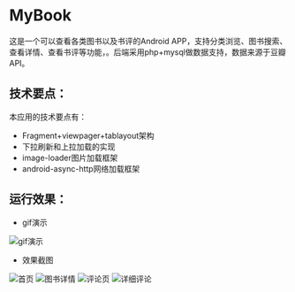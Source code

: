 ﻿# MyBook
这是一个可以查看各类图书以及书评的Android APP，支持分类浏览、图书搜索、查看详情、查看书评等功能，。后端采用php+mysql做数据支持，数据来源于豆瓣API。


## 技术要点：
本应用的技术要点有：
- Fragment+viewpager+tablayout架构
- 下拉刷新和上拉加载的实现
- image-loader图片加载框架
- android-async-http网络加载框架


## 运行效果：
- gif演示

![](https://github.com/realcus/MyBook/raw/master/img/book_ocean.gif "gif演示")   


- 效果截图

![](https://github.com/realcus/MyBook/raw/master/img/book_ocean1.jpg "首页")    ![](https://github.com/realcus/MyBook/raw/master/img/book_ocean2.jpg "图书详情")    ![](https://github.com/realcus/MyBook/raw/master/img/book_ocean3.jpg "评论页")    ![](https://github.com/realcus/MyBook/raw/master/img/book_ocean4.jpg "详细评论")
